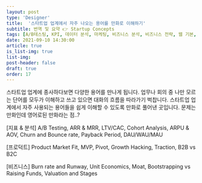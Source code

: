 ```yaml
---
layout: post
type: 'Designer'
title:  '스타트업 업계에서 자주 나오는 용어를 만화로 이해하기'
subtitle: 번역 및 요약 👉 Startup Concepts
tags: [A/B테스팅, KPI, 데이터 분석, 마케팅, 비즈니스 분석, 비즈니스 전략, 웹 기본, 지표, 프로덕트 분석, 프로덕트 전략]
date: 2021-09-10 14:30:00
article: true
is_list-img: true
list-img: 
post-header: false
draft: true
order: 17
---
```


스타트업 업계에 종사하다보면 다양한 용어를 만나게 됩니다. 업무나 회의 중 나만 모르는 단어를 모두가 이해하고 쓰고 있으면 대화의 흐름을 따라가기 벅찹니다. 스타트업 업계에서 자주 사용되는 용어들을 쉽게 이해할 수 있도록 만화로 풀어낸 곳입니다. 문제는 만화인데 영어로된 만화라는 점..?

[지표 & 분석]
A/B Testing, ARR & MRR, LTV/CAC, Cohort Analysis, ARPU & AOV, Churn and Bounce rate, Payback Period, DAU/WAU/MAU

[프로덕트]
Product Market Fit, MVP, Pivot, Growth Hacking, Traction, B2B vs B2C

[비즈니스]
Burn rate and Runway, Unit Economics, Moat, Bootstrapping vs Raising Funds, Valuation and Stages
